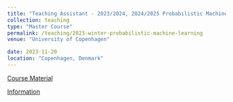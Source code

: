 ```yaml
---
title: "Teaching Assistant - 2023/2024, 2024/2025 Probabilistic Machine Learning"
collection: teaching
type: "Master Course"
permalink: /teaching/2023-winter-probabilistic-machine-learning
venue: "University of Copenhagen"

date: 2023-11-20
location: "Copenhagen, Denmark"
---
```


[Course Material](https://sites.google.com/diku.edu/machine-learning-courses/pml?authuser=0)

[Information](https://kurser.ku.dk/course/NDAK21004U)